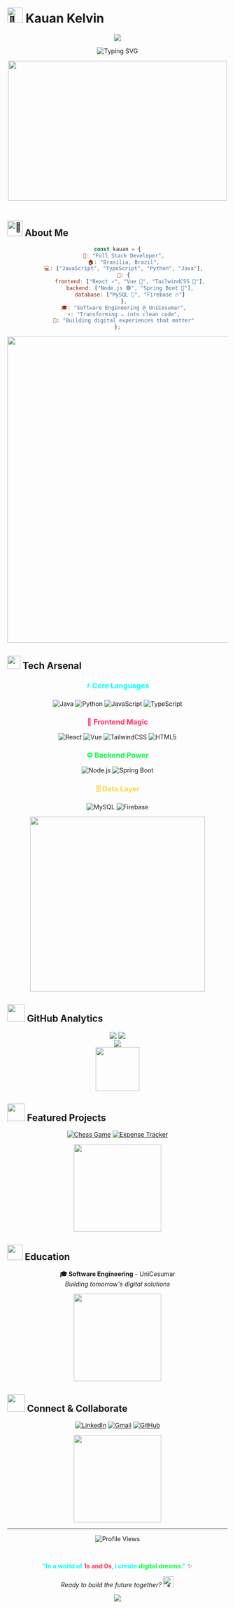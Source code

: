 # <img src="https://raw.githubusercontent.com/Tarikul-Islam-Anik/Animated-Fluent-Emojis/master/Emojis/Hand%20gestures/Waving%20Hand.png" alt="👋" width="35" height="35" /> Kauan Kelvin

<div align="center">
  <img src="https://capsule-render.vercel.app/api?type=waving&color=gradient&customColorList=12,20,14,17,20&height=120&section=header&text=&fontSize=0"/>
</div>

<div align="center">
  
![Typing SVG](https://readme-typing-svg.herokuapp.com?font=Orbitron&size=32&duration=3000&pause=1000&color=00FFFF&background=0A0A0A&center=true&vCenter=true&width=700&height=80&lines=%3C%2F%3E+Full+Stack+Developer;%F0%9F%9A%80+Software+Engineering+Student;%E2%9A%A1+Tech+Innovator;%F0%9F%92%AB+Code+Architect)

</div>

<div align="center">
  <img src="https://user-images.githubusercontent.com/74038190/225813708-98b745f2-7d22-48cf-9150-083f1b00d6c9.gif" width="500" height="320"/>
</div>

<br>

## <img src="https://raw.githubusercontent.com/Tarikul-Islam-Anik/Animated-Fluent-Emojis/master/Emojis/Travel%20and%20places/Rocket.png" alt="🚀" width="35" height="35" /> About Me

<div align="center">

```javascript
const kauan = {
    🎯: "Full Stack Developer",
    🏠: "Brasília, Brazil",
    💻: ["JavaScript", "TypeScript", "Python", "Java"],
    🚀: {
        frontend: ["React ⚛️", "Vue 💚", "TailwindCSS 🎨"],
        backend: ["Node.js 🟢", "Spring Boot 🍃"],
        database: ["MySQL 🐬", "Firebase 🔥"]
    },
    🎓: "Software Engineering @ UniCesumar",
    ⚡: "Transforming ☕ into clean code",
    🌟: "Building digital experiences that matter"
};
```

</div>

<div align="center">
  <img src="https://user-images.githubusercontent.com/74038190/212284100-561aa473-3905-4a80-b561-0d28506553ee.gif" width="700">
</div>

## <img src="https://user-images.githubusercontent.com/74038190/212281775-b468df30-4edc-4bf8-a4ee-f52e1aaddc86.gif" width="30"> Tech Arsenal

<div align="center">
  
### <span style="color: #00FFFF;">⚡ Core Languages</span>
![Java](https://img.shields.io/badge/Java-FF6B35?style=for-the-badge&logo=openjdk&logoColor=white&labelColor=black)
![Python](https://img.shields.io/badge/Python-00D9FF?style=for-the-badge&logo=python&logoColor=black&labelColor=FFD43B)
![JavaScript](https://img.shields.io/badge/JavaScript-FF3068?style=for-the-badge&logo=javascript&logoColor=black&labelColor=F7DF1E)
![TypeScript](https://img.shields.io/badge/TypeScript-00FF41?style=for-the-badge&logo=typescript&logoColor=black&labelColor=007ACC)

### <span style="color: #FF3068;">🎨 Frontend Magic</span>
![React](https://img.shields.io/badge/React-00FFFF?style=for-the-badge&logo=react&logoColor=black&labelColor=61DAFB)
![Vue](https://img.shields.io/badge/Vue-FF6B35?style=for-the-badge&logo=vue.js&logoColor=white&labelColor=4FC08D)
![TailwindCSS](https://img.shields.io/badge/TailwindCSS-FF3068?style=for-the-badge&logo=tailwind-css&logoColor=white&labelColor=38B2AC)
![HTML5](https://img.shields.io/badge/HTML5-00FF41?style=for-the-badge&logo=html5&logoColor=white&labelColor=E34F26)

### <span style="color: #00FF41;">⚙️ Backend Power</span>
![Node.js](https://img.shields.io/badge/Node.js-00FFFF?style=for-the-badge&logo=nodedotjs&logoColor=black&labelColor=339933)
![Spring Boot](https://img.shields.io/badge/Spring_Boot-FF6B35?style=for-the-badge&logo=spring&logoColor=white&labelColor=6DB33F)

### <span style="color: #FFD43B;">🗄️ Data Layer</span>
![MySQL](https://img.shields.io/badge/MySQL-00FF41?style=for-the-badge&logo=mysql&logoColor=black&labelColor=4479A1)
![Firebase](https://img.shields.io/badge/Firebase-FF6B35?style=for-the-badge&logo=firebase&logoColor=white&labelColor=FFCA28)

</div>

<div align="center">
  <img src="https://user-images.githubusercontent.com/74038190/212284158-e840e285-664b-44d7-b79b-e264b5e54825.gif" width="400">
</div>

## <img src="https://user-images.githubusercontent.com/74038190/216644497-1951db19-8f3d-4e44-ac08-8e9d7e0d94a7.gif" width="40"> GitHub Analytics

<div align="center">
  <img src="https://github-readme-stats.vercel.app/api?username=kauankelvin7&show_icons=true&theme=synthwave&bg_color=0d1117&border_color=00FFFF&icon_color=FF3068&text_color=00D9FF&title_color=00FF41"/>
  <img src="https://github-readme-stats.vercel.app/api/top-langs/?username=kauankelvin7&layout=compact&theme=synthwave&bg_color=0d1117&border_color=00FFFF&text_color=00D9FF&title_color=00FF41"/>
</div>

<div align="center">
  <img src="https://github-readme-streak-stats.herokuapp.com/?user=kauankelvin7&theme=synthwave&background=0d1117&border=00FFFF&ring=FF3068&fire=00FF41&currStreakLabel=00D9FF" />
</div>

<div align="center">
  <img src="https://user-images.githubusercontent.com/74038190/212284087-bbe7e430-757e-4901-90bf-4cd2ce3e1852.gif" width="100">
</div>

## <img src="https://user-images.githubusercontent.com/74038190/216644458-53c441b4-69db-452d-8f0e-6dad17fe7958.gif" width="40"> Featured Projects

<div align="center">

[![Chess Game](https://github-readme-stats.vercel.app/api/pin/?username=kauankelvin7&repo=Jogo-de-Xadrez&theme=synthwave&bg_color=0d1117&border_color=00FFFF&text_color=00D9FF&title_color=FF3068)](https://github.com/kauankelvin7/Jogo-de-Xadrez)
[![Expense Tracker](https://github-readme-stats.vercel.app/api/pin/?username=kauankelvin7&repo=ControleDeGastos&theme=synthwave&bg_color=0d1117&border_color=00FFFF&text_color=00D9FF&title_color=FF3068)](https://github.com/kauankelvin7/ControleDeGastos)

</div>

<div align="center">
  <img src="https://user-images.githubusercontent.com/74038190/212284115-f47cd8ff-2ffb-4b04-b5bf-4d1c14c0247f.gif" width="200">
</div>

## <img src="https://user-images.githubusercontent.com/74038190/216120974-24a76b31-7f39-41f1-a38f-b3c1377cc612.gif" width="35"> Education

<div align="center">

**🎓 Software Engineering** - UniCesumar  
*Building tomorrow's digital solutions*

<img src="https://user-images.githubusercontent.com/74038190/212281763-e6ecd7ef-c4aa-45b6-a97c-f33f6bb592bd.gif" width="200">

</div>

## <img src="https://user-images.githubusercontent.com/74038190/216644454-448bcc22-e666-43b5-a433-de41b39c7947.gif" width="40"> Connect & Collaborate

<div align="center">

[![LinkedIn](https://img.shields.io/badge/LinkedIn-00FFFF?style=for-the-badge&logo=linkedin&logoColor=black&labelColor=0077B5)](https://www.linkedin.com/in/kauan-kelvin-9069602a5/)
[![Gmail](https://img.shields.io/badge/Gmail-FF3068?style=for-the-badge&logo=gmail&logoColor=white&labelColor=D14836)](mailto:kelvinkauan722@gmail.com)
[![GitHub](https://img.shields.io/badge/GitHub-00FF41?style=for-the-badge&logo=github&logoColor=black&labelColor=100000)](https://github.com/kauankelvin7)

<img src="https://user-images.githubusercontent.com/74038190/212284136-03988914-d899-44b4-b1d9-4eeccf656e44.gif" width="200">

</div>

---

<div align="center">

![Profile Views](https://komarev.com/ghpvc/?username=kauankelvin7&color=00FFFF&style=for-the-badge&label=DIGITAL+VISITORS)

<br>

**<span style="color: #00FFFF;">"In a world of</span> <span style="color: #FF3068;">1s and 0s</span><span style="color: #00FFFF;">, I create</span> <span style="color: #00FF41;">digital dreams</span><span style="color: #00FFFF;">."</span>** ✨

*Ready to build the future together?* <img src="https://raw.githubusercontent.com/Tarikul-Islam-Anik/Animated-Fluent-Emojis/master/Emojis/Travel%20and%20places/Rocket.png" alt="🚀" width="25" height="25" />

</div>

<div align="center">
  <img src="https://capsule-render.vercel.app/api?type=waving&color=gradient&customColorList=12,20,14,17,20&height=120&section=footer"/>
</div>
